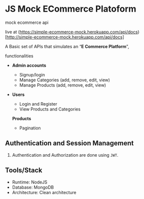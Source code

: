 # JS Mock ECommerce Platoform

mock ecommerce api

live at (https://simple-ecommerce-mock.herokuapp.com/api/docs)[http://simple-ecommerce-mock.herokuapp.com/api/docs]

A Basic set of APIs that simulates an “**E Commerce Platform**”,

functionalities

- **Admin accounts**

  - Signup/login
  - Manage Categories (add, remove, edit, view)
  - Manage Products (add, remove, edit, view)

- **Users**

  - Login and Register
  - View Products and Categories

  **Products**

  - Pagination

## Authentication and Session Management

1. Authentication and Authorization are done using `JWT`.

## Tools/Stack

- Runtime: NodeJS
- Database: MongoDB
- Architecture: Clean architecture
